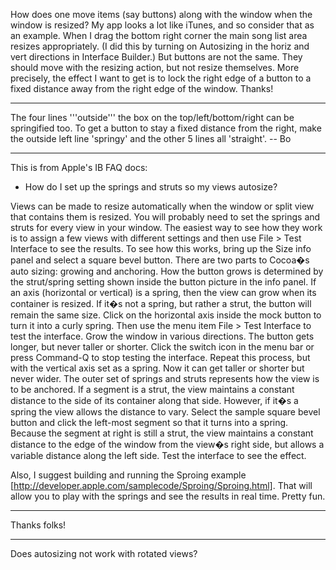 How does one move items (say buttons) along with the window when the window is resized?  My app looks a lot like iTunes, and so consider that as an example.  When I drag the bottom right corner the main song list area resizes appropriately. (I did this by turning on Autosizing in the horiz and vert directions in Interface Builder.)  But buttons are not the same.  They should move with the resizing action, but not resize themselves.  More precisely, the effect I want to get is to lock the right edge of a button to a fixed distance away from the right edge of the window.  Thanks!

----

The four lines '''outside''' the box on the top/left/bottom/right can be springified too.  To get a button to stay a fixed distance from the right, make the outside left line 'springy' and the other 5 lines all 'straight'.  -- Bo

----

This is from Apple's IB FAQ docs:



* How do I set up the springs and struts so my views autosize?

Views can be made to resize automatically when the window or split view that contains them is resized. You will probably need to set the springs and struts for every view in your window. The easiest way to see how they work is to assign a few views with different settings and then use File > Test Interface to see the results.  To see how this works, bring up the Size info panel and select a square bevel button. There are two parts to Cocoa�s auto sizing: growing and anchoring. How the button grows is determined by the strut/spring setting shown inside the button picture in the info panel. If an axis (horizontal or vertical) is a spring, then the view can grow when its container is resized. If it�s not a spring, but rather a strut, the button will remain the same size.  Click on the horizontal axis inside the mock button to turn it into a curly spring. Then use the menu item File > Test Interface to test the interface. Grow the window in various directions. The button gets longer, but never taller or shorter. Click the switch icon in the menu bar or press Command-Q to stop testing the interface. Repeat this process, but with the vertical axis set as a spring. Now it can get taller or shorter but never wider. The outer set of springs and struts represents how the view is to be anchored. If a segment is a strut, the view maintains a constant distance to the side of its container along that side. However, if it�s a spring the view allows the distance to vary. Select the sample square bevel button and click the left-most segment so that it turns into a spring. Because the segment at right is still a strut, the view maintains a constant distance to the edge of the window from the view�s right side, but allows a variable distance along the left side. Test the interface to see the effect.


Also, I suggest building and running the Sproing example [http://developer.apple.com/samplecode/Sproing/Sproing.html]. That will allow you to play with the springs and see the results in real time. Pretty fun.

----

Thanks folks!

----
Does autosizing not work with rotated views?